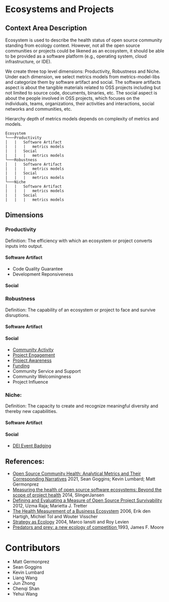 # Ecosystems and Projects

## Context Area Description

Ecosystem is used to describe the health status of open source community standing from ecology context. However, not all the open source communities or projects could be likened as an ecosystem, it should be able to be provided as a software platform (e.g., operating system, cloud infrastructure, or IDE).

We create three top level dimensions: Productivity, Robustness and Niche. Under each dimension,  we select metrics models from metrics-model-libs and categorize them by software artifact and social. The software artifacts aspect is about the tangible materials related to OSS projects including but not limited to source code, documents, binaries, etc. The social aspect is about the people involved in OSS projects, which focuses on the individuals, teams, organizations, their activities and interactions, social networks and communities, etc.

Hierarchy depth of metrics models depends on complexity of metrics and models.

```
Ecosystem
└───Productivity
│   |   Software Artifact
|   |   |   metrics models
|   |   Social
|   |   |   metrics models
└───Robustness
│   |   Software Artifact
|   |   |   metrics models
|   |   Social
|   |   |   metrics models
└───Niche
│   |   Software Artifact
|   |   |   metrics models
|   |   Social
|   |   |   metrics models
```

## Dimensions



### **Productivity**
Definition: The efficiency with which an ecosystem or project converts inputs into output.

#### Software Artifact
* Code Quality Guarantee 
* Development Reponsiveness 

#### Social



### **Robustness**
Definition: The capability of an ecosystem or project to face and survive disruptions.

#### Software Artifact

#### Social
* [Community Activity](https://github.com/chaoss/wg-metrics-models/blob/main/metrics-model-libs/community-activity/definition/community-activity.md)
* [Project Engagement](https://github.com/chaoss/wg-metrics-models/blob/main/metrics-model-libs/project_engagement/definition/project_engagement.md)
* [Project Awareness](https://github.com/chaoss/wg-metrics-models/blob/main/metrics-model-libs/project-awareness/definition/project-awareness.md)
* [Funding](https://github.com/chaoss/wg-metrics-models/blob/main/metrics-model-libs/funding/definition/funding.md)
* Community Service and Support
* Community Welcomingness
* Project Influence


### **Niche**:
Definition: The capacity to create and recognize meaningful diversity and thereby new capabilities.

#### Software Artifact

#### Social
* [DEI Event Badging](https://github.com/chaoss/wg-metrics-models/blob/main/metrics-model-libs/dei-event-badging/definition/dei-event-badging.md)



## References:
* [Open Source Community Health: Analytical Metrics and Their Corresponding Narratives](https://ieeexplore.ieee.org/abstract/document/9474775) 2021, Sean Goggins; Kevin Lumbard; Matt Germonprez
* [Measuring the health of open source software ecosystems: Beyond the scope of project health](https://www.sciencedirect.com/science/article/pii/S0950584914000871) 2014, SlingerJansen
* [Defining and Evaluating a Measure of Open Source Project Survivability](https://ieeexplore.ieee.org/abstract/document/6127835) 2012, Uzma Raja; Marietta J. Tretter
* [The Health Measurement of a Business Ecosystem](https://www.researchgate.net/profile/Erik-Hartigh/publication/288583566_Measuring_the_health_of_a_business_ecosystem/links/57b6ef7a08ae2fc031fd87d3/Measuring-the-health-of-a-business-ecosystem.pdf) 2006, Erik den Hartigh, Michiel Tol and Wouter Visscher
* [Strategy as Ecology](https://hbr.org/2004/03/strategy-as-ecology) 2004, Marco Iansiti and Roy Levien
* [Predators and prey: a new ecology of competition ](http://blogs.harvard.edu/jim/files/2010/04/Predators-and-Prey.pdf) 1993, James F. Moore

# Contributors 

* Matt Germonprez
* Sean Goggins
* Kevin Lumbard
* Liang Wang
* Jun Zhong
* Chenqi Shan
* Yehui Wang
